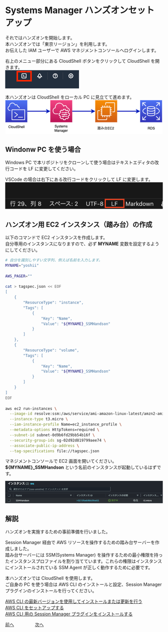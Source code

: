 # Systems Manager ハンズオンセットアップ

それではハンズオンを開始します。  
本ハンズオンでは「東京リージョン」を利用します。  
お伝えした IAM ユーザーで AWS マネジメントコンソールへログインします。  

右上のメニュー部分にある CloudShell ボタンをクリックして CloudShell を開きます。  
![img](img/cloudshell.png)   

本ハンズオンは CloudShell をローカル PC に見立てて進めます。    
![img](img/handson_diagram.drawio.png)

## Windonw PC を使う場合

Windows PC で本リポジトリをクローンして使う場合はテキストエディタの改行コードを LF に変更してください。  

VSCode の場合は右下にある改行コードをクリックして LF に変更します。  
![img](img/chap01_vscode_lf.png)


## ハンズオン用 EC2 インスタンス（踏み台）の作成

以下のコマンドで EC2 インスタンスを作成します。  
自分専用のインスタンスになりますので、必ず **MYNAME** 変数を設定するようにしてください。  

```bash
# 自分を識別しやすい文字列、例えば名前を入力します。
MYNAME="yoshii"

AWS_PAGER=""

cat > tagspec.json << EOF
[
    {
        "ResourceType": "instance",
        "Tags": [
            {
                "Key": "Name",
                "Value": "${MYNAME}_SSMHandson"
            }
        ]
    },
    {
        "ResourceType": "volume",
        "Tags": [
            {
                "Key": "Name",
                "Value": "${MYNAME}_SSMHandson"
            }
        ]
    }
]
EOF

aws ec2 run-instances \
  --image-id resolve:ssm:/aws/service/ami-amazon-linux-latest/amzn2-ami-hvm-x86_64-gp2 \
  --instance-type t3.micro \
  --iam-instance-profile Name=ec2_instance_profile \
  --metadata-options HttpTokens=required \
  --subnet-id subnet-0d9b6fd29bb54b16f \
  --security-group-ids sg-02d92d819799aee74 \
  --associate-public-ip-address \
  --tag-specifications file://tagspec.json
```

マネジメントコンソールで EC2 画面を開いてください。  
**${MYNAME}_SSMHandson** という名前のインスタンスが起動しているはずです。  

![ec2](./img/ec2_bastion.png)


## 解説

ハンズオンを実施するための事前準備を行いました。  

Session Manager 経由で AWS リソースを操作するための踏み台サーバーを作成しました。  
踏み台サーバーには SSM(Systems Manager) を操作するための最小権限を持ったインスタンスプロファイルを割り当てています。これらの権限はインスタンスにインストールされている SSM Agent が正しく動作するために必要です。    


本ハンズオンでは CloudShell を使用します。  
ご自身の PC を使う場合は AWS CLI のインストールと設定、Session Manager プラグインのインストールを行ってください。  

[AWS CLI の最新バージョンを使用してインストールまたは更新を行う](https://docs.aws.amazon.com/ja_jp/cli/latest/userguide/getting-started-install.html#cliv2-linux-install)  
[AWS CLI をセットアップする](https://docs.aws.amazon.com/ja_jp/cli/latest/userguide/getting-started-quickstart.html)  
[AWS CLI 用の Session Manager プラグインをインストールする](https://docs.aws.amazon.com/ja_jp/systems-manager/latest/userguide/session-manager-working-with-install-plugin.html)  


 [前へ](./README.md) &nbsp; &nbsp; &nbsp; &nbsp; &nbsp; &nbsp; &nbsp; &nbsp; [次へ](./chapter02.md) 



